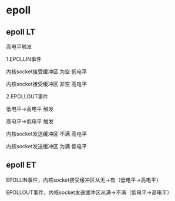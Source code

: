 # epoll

## epoll LT

高电平触发

1.EPOLLIN事件

内核socket接受缓冲区 为空 低电平

内核socket接受缓冲区 非空 高电平

2.EPOLLOUT事件

低电平->高电平 触发

高电平->低电平 触发

内核socket发送缓冲区 不满 高电平

内核socket发送缓冲区 为满 低电平

## epoll ET

EPOLLIN事件，内核socket接受缓冲区从无->有（低电平->高电平）

EPOLLOUT事件，内核socket发送缓冲区从满->不满（低电平->高电平）